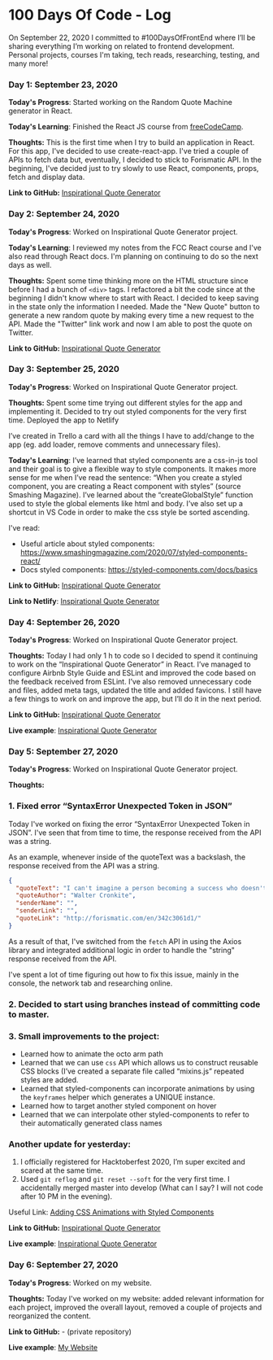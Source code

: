 # 100 Days Of Code - Log

On September 22, 2020 I committed to #100DaysOfFrontEnd where I’ll be sharing everything I’m working on related to frontend development. Personal projects, courses I'm taking, tech reads, researching, testing, and many more!

### Day 1: September 23, 2020

**Today's Progress**: Started working on the Random Quote Machine generator in React.

**Today's Learning**: Finished the React JS course from [freeCodeCamp](https://www.youtube.com/watch?v=DLX62G4lc44).

**Thoughts:** This is the first time when I try to build an application in React.
For this app, I've decided to use create-react-app. I've tried a couple of APIs to fetch data but, eventually, I decided to stick to Forismatic API. In the beginning, I've decided just to try slowly to use React, components, props, fetch and display data.

**Link to GitHub:** [Inspirational Quote Generator](https://github.com/alexandracaulea/inspirational-quote-generator)

### Day 2: September 24, 2020

**Today's Progress**: Worked on Inspirational Quote Generator project.

**Today's Learning**: I reviewed my notes from the FCC React course and I've also read through React docs. I'm planning on continuing to do so the next days as well.

**Thoughts:** Spent some time thinking more on the HTML structure since before I had a bunch of `<div>` tags. I refactored a bit the code since at the beginning I didn't know where to start with React. I decided to keep saving in the state only the information I needed. Made the "New Quote" button to generate a new random quote by making every time a new request to the API. Made the "Twitter" link work and now I am able to post the quote on Twitter.

**Link to GitHub:** [Inspirational Quote Generator](https://github.com/alexandracaulea/inspirational-quote-generator)

### Day 3: September 25, 2020

**Today's Progress**: Worked on Inspirational Quote Generator project.

**Thoughts:** Spent some time trying out different styles for the app and implementing it. Decided to try out styled components for the very first time. Deployed the app to Netlify

I’ve created in Trello a card with all the things I have to add/change to the app (eg. add loader, remove comments and unnecessary files).

**Today's Learning**: I’ve learned that styled components are a css-in-js tool and their goal is to give a flexible way to style components. It makes more sense for me when I’ve read the sentence: “When you create a styled component, you are creating a React component with styles” (source Smashing Magazine).
I’ve learned about the “createGlobalStyle” function used to style the global elements like html and body.
I’ve also set up a shortcut in VS Code in order to make the css style be sorted ascending.

I've read:

- Useful article about styled components: https://www.smashingmagazine.com/2020/07/styled-components-react/
- Docs styled components: https://styled-components.com/docs/basics

**Link to GitHub:** [Inspirational Quote Generator](https://github.com/alexandracaulea/inspirational-quote-generator)

**Link to Netlify**: [Inspirational Quote Generator](https://inspirational-quote-generator.netlify.app/)

### Day 4: September 26, 2020

**Today's Progress**: Worked on Inspirational Quote Generator project.

**Thoughts:** Today I had only 1 h to code so I decided to spend it continuing to work on the “Inspirational Quote Generator” in React. I’ve managed to configure Airbnb Style Guide and ESLint and improved the code based on the feedback received from ESLint. I’ve also removed unnecessary code and files, added meta tags, updated the title and added favicons. I still have a few things to work on and improve the app, but I’ll do it in the next period.

**Link to GitHub:** [Inspirational Quote Generator](https://github.com/alexandracaulea/inspirational-quote-generator)

**Live example**: [Inspirational Quote Generator](https://inspirational-quote-generator.netlify.app/)

### Day 5: September 27, 2020

**Today's Progress**: Worked on Inspirational Quote Generator project.

**Thoughts:**

### 1. Fixed error “SyntaxError Unexpected Token in JSON”

Today I've worked on fixing the error “SyntaxError Unexpected Token in JSON”. I've seen that from time to time, the response received from the API was a string.

As an example, whenever inside of the quoteText was a backslash, the response received from the API was a string.

```json
{
  "quoteText": "I can't imagine a person becoming a success who doesn't give this game of life everything hes got.",
  "quoteAuthor": "Walter Cronkite",
  "senderName": "",
  "senderLink": "",
  "quoteLink": "http://forismatic.com/en/342c3061d1/"
}
```

As a result of that, I've switched from the `fetch` API in using the Axios library and integrated additional logic in order to handle the "string" response received from the API.

I've spent a lot of time figuring out how to fix this issue, mainly in the console, the network tab and researching online.

### 2. Decided to start using branches instead of committing code to master.

### 3. Small improvements to the project:

- Learned how to animate the octo arm path
- Learned that we can use `css` API which allows us to construct reusable CSS blocks (I’ve created a separate file called “mixins.js” repeated styles are added.
- Learned that styled-components can incorporate animations by using the `keyframes` helper which generates a UNIQUE instance.
- Learned how to target another styled component on hover
- Learned that we can interpolate other styled-components to refer to their automatically generated class names

### **Another update for yesterday:**

1. I officially registered for Hacktoberfest 2020, I’m super excited and scared at the same time.
2. Used `git reflog` and `git reset --soft` for the very first time. I accidentally merged master into develop (What can I say? I will not code after 10 PM in the evening).

Useful Link:
[Adding CSS Animations with Styled Components](https://medium.com/@matt.readout/adding-css-animations-with-styled-components-6c191c23b6ba)

**Link to GitHub:** [Inspirational Quote Generator](https://github.com/alexandracaulea/inspirational-quote-generator)

**Live example**: [Inspirational Quote Generator](https://inspirational-quote-generator.netlify.app/)

### Day 6: September 27, 2020

**Today's Progress**: Worked on my website.

**Thoughts:** Today I've worked on my website: added relevant information for each project, improved the overall layout, removed a couple of projects and reorganized the content.

**Link to GitHub:** - (private repository)

**Live example**: [My Website](https://www.alexandracaulea.com/)

<!-- ### Day 0: February 30, 2016 (Example 1)
##### (delete me or comment me out)

**Today's Progress**: Fixed CSS, worked on canvas functionality for the app.

**Thoughts:** I really struggled with CSS, but, overall, I feel like I am slowly getting better at it. Canvas is still new for me, but I managed to figure out some basic functionality.

**Link to work:** [Calculator App](http://www.example.com)

### Day 0: February 30, 2016 (Example 2)
##### (delete me or comment me out)

**Today's Progress**: Fixed CSS, worked on canvas functionality for the app.

**Thoughts**: I really struggled with CSS, but, overall, I feel like I am slowly getting better at it. Canvas is still new for me, but I managed to figure out some basic functionality.

**Link(s) to work**: [Calculator App](http://www.example.com)


### Day 1: June 27, Monday

**Today's Progress**: I've gone through many exercises on FreeCodeCamp.

**Thoughts** I've recently started coding, and it's a great feeling when I finally solve an algorithm challenge after a lot of attempts and hours spent.

**Link(s) to work**
1. [Find the Longest Word in a String](https://www.freecodecamp.com/challenges/find-the-longest-word-in-a-string)
2. [Title Case a Sentence](https://www.freecodecamp.com/challenges/title-case-a-sentence) -->
